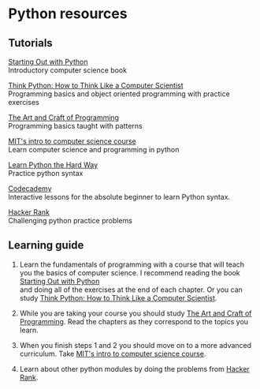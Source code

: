 # Python resources

## Tutorials

[Starting Out with Python](https://www.amazon.com/Starting-Out-Python-Tony-Gaddis/dp/0133582736)  
Introductory computer science book 

[Think Python: How to Think Like a Computer Scientist](http://greenteapress.com/thinkpython/html/index.html)  
Programming basics and object oriented programming with practice exercises   

[The Art and Craft of Programming](http://troll.cs.ua.edu/ACP-PY/index.html)  
Programming basics taught with patterns

[MIT's intro to computer science course](http://ocw.mit.edu/courses/electrical-engineering-and-computer-science/6-00sc-introduction-to-computer-science-and-programming-spring-2011/unit-1/lecture-2-core-elements-of-a-program/)  
Learn computer science and programming in python

[Learn Python the Hard Way](http://learnpythonthehardway.org/book/)  
Practice python syntax

[Codecademy](https://www.codecademy.com/learn/python)  
Interactive lessons for the absolute beginner to learn 
Python syntax.

[Hacker Rank](https://www.hackerrank.com/domains/python/py-introduction)  
Challenging python practice problems 

## Learning guide

1. Learn the fundamentals of programming with a course 
that will teach you the basics of computer science.  I recommend reading the book [Starting Out with Python](https://www.amazon.com/Starting-Out-Python-Tony-Gaddis/dp/0133582736)   
and doing all of the exercises at the end of each chapter. Or you can study [Think Python: How to Think Like a Computer Scientist](http://greenteapress.com/thinkpython/html/index.html).

2. While you are taking your course you should study 
[The Art and Craft of Programming](http://troll.cs.ua.edu/ACP-PY/index.html). Read the chapters as they correspond to the topics you learn. 

3. When you finish steps 1 and 2 you should move on to 
a more advanced curriculum. Take [MIT's intro to computer science course](http://ocw.mit.edu/courses/electrical-engineering-and-computer-science/6-00sc-introduction-to-computer-science-and-programming-spring-2011/unit-1/lecture-2-core-elements-of-a-program/).  

4. Learn about other python modules by doing the problems from [Hacker Rank](https://www.hackerrank.com/domains/python/py-introduction).
